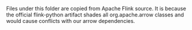 Files under this folder are copied from Apache Flink source. It is because the official flink-python artifact shades all 
org.apache.arrow classes and would cause conflicts with our arrow dependencies.